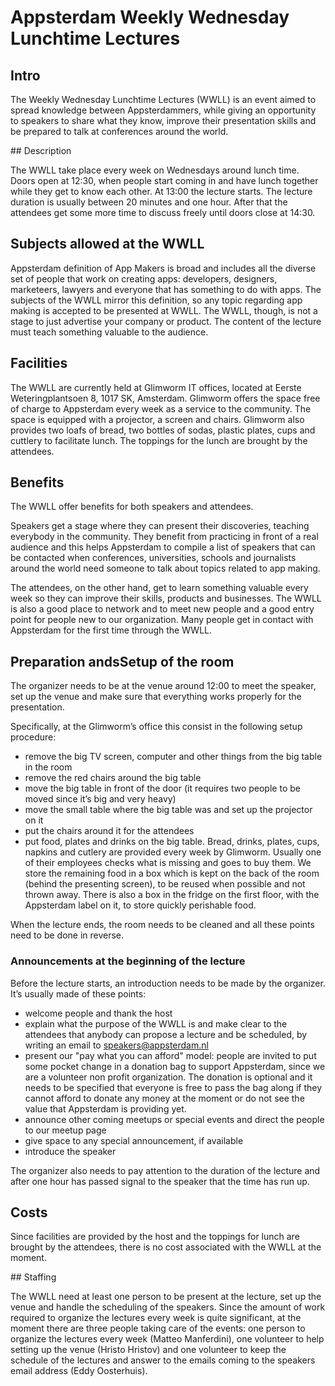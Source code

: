 # Appsterdam Weekly Wednesday Lunchtime Lectures

## Intro

The Weekly Wednesday Lunchtime Lectures (WWLL) is an event aimed to spread knowledge between Appsterdammers, while giving an opportunity to speakers to share what they know, improve their presentation skills and be prepared to talk at conferences around the world.

## Description

The WWLL take place every week on Wednesdays around lunch time. Doors open at 12:30, when people start coming in and have lunch together while they get to know each other. At 13:00 the lecture starts. The lecture duration is usually between 20 minutes and one hour. After that the attendees get some more time to discuss freely until doors close at 14:30.

## Subjects allowed at the WWLL

Appsterdam definition of App Makers is broad and includes all the diverse set of people that work on creating apps: developers, designers, marketeers, lawyers and everyone that has something to do with apps. The subjects of the WWLL mirror this definition, so any topic regarding app making is accepted to be presented at WWLL. The WWLL, though, is not a stage to just advertise your company or product. The content of the lecture must teach something valuable to the audience.

## Facilities

The WWLL are currently held at Glimworm IT offices, located at Eerste Weteringplantsoen 8, 1017 SK, Amsterdam. Glimworm offers the space free of charge to Appsterdam every week as a service to the community. The space is equipped with a projector, a screen and chairs. Glimworm also provides two loafs of bread, two bottles of sodas, plastic plates, cups and cuttlery to facilitate lunch. The toppings for the lunch are brought by the attendees.

## Benefits

The WWLL offer benefits for both speakers and attendees.

Speakers get a stage where they can present their discoveries, teaching everybody in the community. They benefit from practicing in front of a real audience and this helps Appsterdam to compile a list of speakers that can be contacted when conferences, universities, schools and journalists around the world need someone to talk about topics related to app making.

The attendees, on the other hand, get to learn something valuable every week so they can improve their skills, products and businesses. The WWLL is also a good place to network and to meet new people and a good entry point for people new to our organization. Many people get in contact with Appsterdam for the first time through the WWLL.

## Preparation andsSetup of the room

The organizer needs to be at the venue around 12:00 to meet the speaker, set up the venue and make sure that everything works properly for the presentation.

Specifically, at the Glimworm’s office this consist in the following setup procedure:

- remove the big TV screen, computer and other things from the big table in the room
- remove the red chairs around the big table
- move the big table in front of the door (it requires two people to be moved since it’s big and very heavy)
- move the small table where the big table was and set up the projector on it
- put the chairs around it for the attendees
- put food, plates and drinks on the big table. Bread, drinks, plates, cups, napkins and cutlery are provided every week by Glimworm. Usually one of their employees checks what is missing and goes to buy them. We store the remaining food in a box which is kept on the back of the room (behind the presenting screen), to be reused when possible and not thrown away. There is also a box in the fridge on the first floor, with the Appsterdam label on it, to store quickly perishable food.

When the lecture ends, the room needs to be cleaned and all these points need to be done in reverse.

### Announcements at the beginning of the lecture

Before the lecture starts, an introduction needs to be made by the organizer. It’s usually made of these points:

- welcome people and thank the host
- explain what the purpose of the WWLL is and make clear to the attendees that anybody can propose a lecture and be scheduled, by writing an email to speakers@appsterdam.nl
- present our "pay what you can afford" model: people are invited to put some pocket change in a donation bag to support Appsterdam, since we are a volunteer non profit organization. The donation is optional and it needs to be specified that everyone is free to pass the bag along if they cannot afford to donate any money at the moment or do not see the value that Appsterdam is providing yet.
- announce other coming meetups or special events and direct the people to our meetup page
- give space to any special announcement, if available
- introduce the speaker

The organizer also needs to pay attention to the duration of the lecture and after one hour has passed signal to the speaker that the time has run up.

## Costs

Since facilities are provided by the host and the toppings for lunch are brought by the attendees, there is no cost associated with the WWLL at the moment.

## Staffing

The WWLL need at least one person to be present at the lecture, set up the venue and handle the scheduling of the speakers. Since the amount of work required to organize the lectures every week is quite significant, at the moment there are three people taking care of the events: one person to organize the lectures every week (Matteo Manferdini), one volunteer to help setting up the venue (Hristo Hristov) and one volunteer to keep the schedule of the lectures and answer to the emails coming to the speakers email address (Eddy Oosterhuis).
